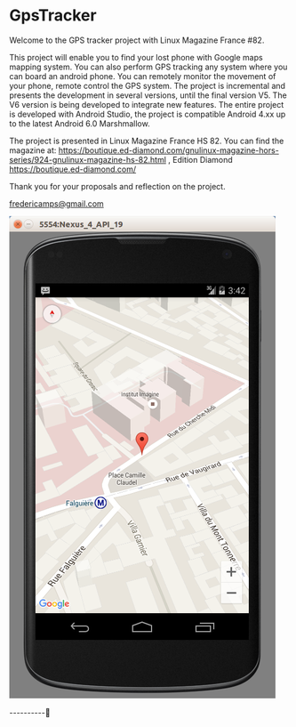 GpsTracker
===================

Welcome to the GPS tracker project with Linux Magazine France #82.

This project will enable you to find your lost phone with Google maps mapping system. You can also perform GPS tracking any system where you can board an android phone. You can remotely monitor the movement of your phone, remote control the GPS system. The project is incremental and presents the development in several versions, until the final version V5. The V6 version is being developed to integrate new features. The entire project is developed with Android Studio, the project is compatible Android 4.xx up to the latest Android 6.0 Marshmallow.

The project is presented in Linux Magazine France HS 82. You can find the magazine at: https://boutique.ed-diamond.com/gnulinux-magazine-hors-series/924-gnulinux-magazine-hs-82.html , Edition Diamond https://boutique.ed-diamond.com/

Thank you for your proposals and reflection on the project.

fredericamps@gmail.com

![Geolocation with GpsTracker](docs/projection_45.png)

----------

